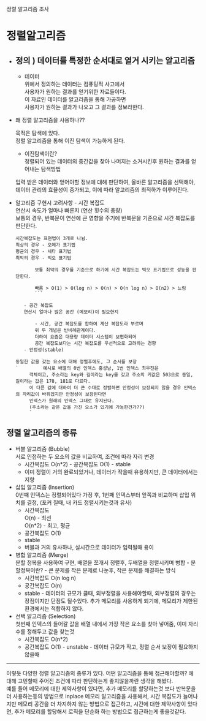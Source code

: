 정렬 알고리즘 조사

# 정렬알고리즘

- ## 정의 ) 데이터를 특정한 순서대로 열거 시키는 알고리즘

  - 데이터  
     위에서 정의하는 데이터는 컴퓨팅적 사고에서  
     사용자가 원하는 결과를 얻기위한 자료들이다.  
     이 자료인 데이터를 알고리즘을 통해 가공하면  
     사용자가 원하는 결과가 나오고 그 결과를 정보라한다.

- 왜 정렬 알고리즘을 사용하나??

  목적은 탐색에 있다.  
   정렬 알고리즘을 통해 이진 탐색이 가능하게 된다.

  - 이진탐색이란?  
    정렬되어 있는 데이터의 중간값을 찾아 나머지는 소거시킨후
    원하는 결과를 얻어내는 탐색방법

  입력 받은 데이터와 얻어야할 정보에 대해 판단하여, 올바른 알고리즘을 선택해야, 데이터 관리의 효율성이 증가되고, 이에 따라 알고리즘의 최적하가 이루어진다.

- 알고리즘 구현시 고려사항 - 시간 복잡도  
   연산시 속도가 얼마나 빠른지 (연산 횟수의 총량)  
   보통의 경우, 반복문이 연산에 큰 영향을 주기에
  반복문을 기준으로 시간 복잡도를 판단한다.  
   ```
  시간복잡도는 표현법이 3개로 나뉨.
  최상의 경우 - 오메가 표기법
  평균의 경우 - 세타 표기법
  최악의 경우 - 빅오 표기법

          보통 최악의 경우를 기준으로 하기에 시간 복잡도는 빅오 표기법으로 성능을 판단한다.

          빠름 > O(1) > O(log n) > O(n) > O(n log n) > O(n2) > 느림
          ```

      - 공간 복잡도
      연산시 얼마나 많은 공간 (메모리)이 필요한지

          - 시간, 공간 복잡도를 합하여 계산 복잡도라 부르며
          위 두 개념은 반비례관계이다.
          더하여 요즘은 대용량 데이터 시스템이 보편화되어
          공간 복잡도보다는 시간 복잡도를 우선적으로 고려하는 경향
      - 안정성(stable)

  동일한 값을 갖는 요소에 대해 정렬후에도, 그 순서를 보장  
   `         예시로 배열의 0번 인덱스 홍성남, 1번 인덱스 최우진은 
        객체이고, 주소라는 key와 길이라는 key를 갖고 주소의 키값은 503으로 동일, 길이라는 값은 178, 181로 다르다.
        이 다른 값에 대하여 더 큰 수대로 정렬하면 안정성이 보장되지 않을 경우 인덱스의 자리값이 바뀌겠지만 안정성이 보장된다면
        인덱스가 원래의 인덱스 그대로 유지된다.
        (주소라는 같은 값을 가진 요소가 있기에 가능한건가??)
        `

## 정렬 알고리즘의 종류

- 버블 알고리즘 (Bubble)  
  서로 인접하는 두 요소의 값을 비교하여, 조건에 따라 자리 변경  
   - 시간복잡도 O(n\*2) - 공간복잡도 O(1) - stable  
   - 이미 정렬이 거의 완료되있거나, 데이터가 작을때
  유용하지만, 큰 데이터에서는 지향
- 삽입 알고리즘 (Insertion)  
  0번째 인덱스는 정렬되어있다 가정 후, 1번째 인덱스부터 앞쪽과 비교하며 삽입 위치를 결정, (포커 칠때, 내 카드 정렬시키는것과 유사)  
   - 시간복잡도  
   O(n) - 최선  
   O(n\*2) - 최고, 평균  
   - 공간복잡도 O(1)  
   - stable  
   - 버블과 거의 유사하나, 실시간으로 데이터가 입력될때 용이
- 병합 알고리즘 (Merge)  
  분할 정복을 사용하여 구현, 배열을 쪼개서 정렬후, 두배열을 정렬시키며 병합 - 분할정복이란? - 큰 문제를 작은 문제로 나눈후, 작은 문제를 해결하는 방식  
   - 시간복잡도 O(n log n)  
   - 공간복잡도 O(n)  
   - stable - 데이터의 규모가 클때, 외부정렬을 사용해야할때,
  외부정렬의 경우는 장점이지만 단점도 될수있다.
  추가 메모리를 사용하게 되기에, 메모리가 제한된 환경에서는 적합하지 않다.
- 선택 알고리즘 (Selection)  
  첫번째 인덱스의 들어갈 값을 배열 내에서 가장 작은 요소를 찾아 넣어줌, 이미 자리수를 정해두고 값을 찾는것  
   - 시간복잡도 O(n\*2)  
   - 공간복잡도 O(1) - unstable - 데이터 규모가 작고, 정렬 순서 보장이 필요하지 않을때

---

이렇듯 다양한 정렬 알고리즘의 종류가 있다.
어떤 알고리즘을 통해 접근해야할까? 에 대해 고민할때 주어진 조건에 따라 판단하는게 좋지않을까란 생각을 해봤다.  
예를 들어 메모리에 대한 제약사항이 있다면, 추가 메모리를 할당하는것 보다 반복문을 더 사용하는등의 방법으로
inplace 메모리 알고리즘을 사용해서, 시간 복잡도가 늘어나지만 메모리 공간을 더 차지하지 않는 방법으로 접근하고, 시간에 대한 제약사항이 있다면, 추가 메모리를
할당해서 로직을 단순화 하는 방법으로 접근하는게 좋을것같다.

